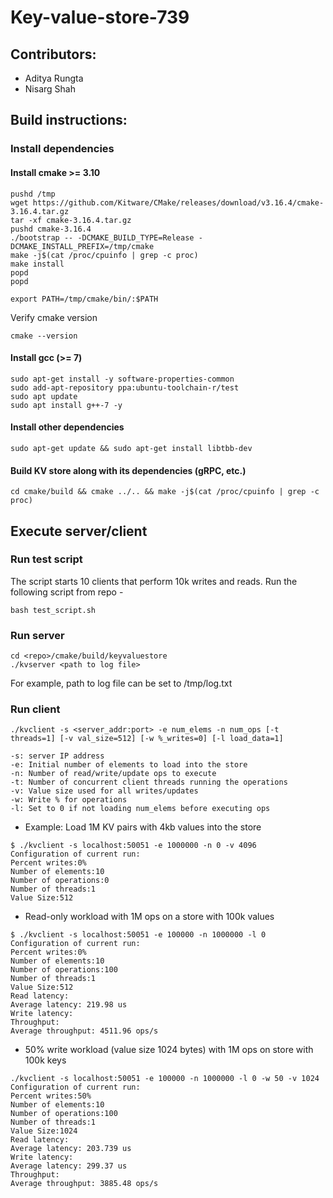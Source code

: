 # Key-value-store-739

## Contributors:
* Aditya Rungta
* Nisarg Shah

## Build instructions:

### Install dependencies

#### Install cmake >= 3.10

```
pushd /tmp
wget https://github.com/Kitware/CMake/releases/download/v3.16.4/cmake-3.16.4.tar.gz
tar -xf cmake-3.16.4.tar.gz
pushd cmake-3.16.4
./bootstrap -- -DCMAKE_BUILD_TYPE=Release -DCMAKE_INSTALL_PREFIX=/tmp/cmake
make -j$(cat /proc/cpuinfo | grep -c proc)
make install
popd
popd

export PATH=/tmp/cmake/bin/:$PATH
```

Verify cmake version
```
cmake --version
```

#### Install gcc (>= 7)
```
sudo apt-get install -y software-properties-common
sudo add-apt-repository ppa:ubuntu-toolchain-r/test
sudo apt update
sudo apt install g++-7 -y
```

#### Install other dependencies
```
sudo apt-get update && sudo apt-get install libtbb-dev
```

#### Build KV store along with its dependencies (gRPC, etc.)
```
cd cmake/build && cmake ../.. && make -j$(cat /proc/cpuinfo | grep -c proc)
```

## Execute server/client

### Run test script
The script starts 10 clients that perform 10k writes and reads. Run the following script from repo -
```
bash test_script.sh
```

### Run server
```
cd <repo>/cmake/build/keyvaluestore
./kvserver <path to log file>
```
For example, path to log file can be set to /tmp/log.txt

### Run client
```
./kvclient -s <server_addr:port> -e num_elems -n num_ops [-t threads=1] [-v val_size=512] [-w %_writes=0] [-l load_data=1]

-s: server IP address
-e: Initial number of elements to load into the store
-n: Number of read/write/update ops to execute
-t: Number of concurrent client threads running the operations
-v: Value size used for all writes/updates
-w: Write % for operations
-l: Set to 0 if not loading num_elems before executing ops
```

* Example: Load 1M KV pairs with 4kb values into the store
```
$ ./kvclient -s localhost:50051 -e 1000000 -n 0 -v 4096
Configuration of current run:
Percent writes:0%
Number of elements:10
Number of operations:0
Number of threads:1
Value Size:512
```

* Read-only workload with 1M ops on a store with 100k values
```
$ ./kvclient -s localhost:50051 -e 100000 -n 1000000 -l 0
Configuration of current run:
Percent writes:0%
Number of elements:10
Number of operations:100
Number of threads:1
Value Size:512
Read latency: 
Average latency: 219.98 us
Write latency: 
Throughput: 
Average throughput: 4511.96 ops/s
```

* 50% write workload (value size 1024 bytes) with 1M ops on store with 100k keys
```
./kvclient -s localhost:50051 -e 100000 -n 1000000 -l 0 -w 50 -v 1024
Configuration of current run:
Percent writes:50%
Number of elements:10
Number of operations:100
Number of threads:1
Value Size:1024
Read latency: 
Average latency: 203.739 us
Write latency: 
Average latency: 299.37 us
Throughput: 
Average throughput: 3885.48 ops/s
```
